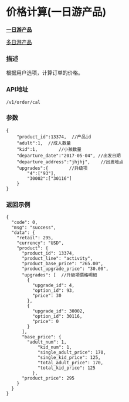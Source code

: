 # 价格计算(一日游产品)

**[一日游产品](./cal_activity.md)**

[多日游产品](./cal_tour.md)

### 描述
根据用户选项，计算订单的价格。

### API地址

	/v1/order/cal
	
### 参数

	{
		"product_id":13374,  //产品id
		"adult":1,	//成人数量
		"kid":1,		//小孩数量
		"departure_date":"2017-05-04", //出发日期
		"departure_address":"jhjhj",	//出发地点
		"upgrades":{		//升级项
			"4":["93"],
			"30002":["30116"]
		}
	}
	
### 返回示例

	{
	  "code": 0,
	  "msg": "success",
	  "data": {
	    "retail": 295,
	    "currency": "USD",
	    "product": {
	      "product_id": 13374,
	      "product_line": "activity",
	      "product_base_price": "265.00",
	      "product_upgrade_price": "30.00",
	      "upgrades": [  //升級項價格明細
	        {
	          "upgrade_id": 4,
	          "option_id": 93,
	          "price": 30
	        },
	        {
	          "upgrade_id": 30002,
	          "option_id": 30116,
	          "price": 0
	        }
	      ],
	      "base_price": {
	        "adult_num": 1,
                "kid_num": 1,
                "single_adult_price": 170,
                "single_kid_price": 125,
                "total_adult_price": 170,
                "total_kid_price": 125
              },
	      "product_price": 295
	    }
	  }
	}
